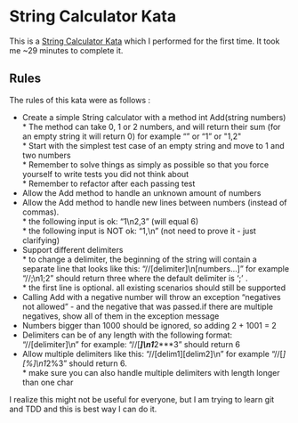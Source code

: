 # String Calculator Kata

This is a [String Calculator Kata](http://osherove.com/tdd-kata-1/) which I performed for the first time. It took me ~29 minutes to complete it.

## Rules

The rules of this kata were as follows :

* Create a simple String calculator with a method int Add(string numbers)  
		* The method can take 0, 1 or 2 numbers, and will return their sum (for an empty string it will return 0) for example “” or “1” or "1,2"  
		* Start with the simplest test case of an empty string and move to 1 and two numbers  
		* Remember to solve things as simply as possible so that you force yourself to write tests you did not think about  
		* Remember to refactor after each passing test
* Allow the Add method to handle an unknown amount of numbers
* Allow the Add method to handle new lines between numbers (instead of commas).  
		* the following input is ok:  “1\n2,3”  (will equal 6)  
		* the following input is NOT ok:  “1,\n” (not need to prove it - just clarifying)  
* Support different delimiters  
		* to change a delimiter, the beginning of the string will contain a separate line that looks like this:   “//[delimiter]\n[numbers…]” for example “//;\n1;2” should return three where the default delimiter is ‘;’ .  
		* the first line is optional. all existing scenarios should still be supported  
* Calling Add with a negative number will throw an exception “negatives not allowed” - and the negative that was passed.if there are multiple negatives, show all of them in the exception message  
* Numbers bigger than 1000 should be ignored, so adding 2 + 1001  = 2  
* Delimiters can be of any length with the following format:  “//[delimiter]\n” for example: “//[***]\n1***2***3” should return 6  
* Allow multiple delimiters like this:  “//[delim1][delim2]\n” for example “//[*][%]\n1*2%3” should return 6.  
		* make sure you can also handle multiple delimiters with length longer than one char  


I realize this might not be useful for everyone, but I am trying to learn git and TDD and this is best way I can do it.